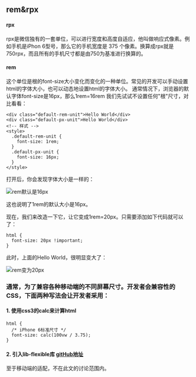 ## rem&rpx

#### rpx
rpx是微信独有的一套单位，可以进行宽度和高度自适应，他叫做响应式像素。例如手机是iPhon 6型号，那么它的手机宽度是 375 个像素。换算成rpx就是750rpx，而且所有的手机尺寸都是由750为基准进行换算的。

#### rem
这个单位是根的font-size大小变化而变化的一种单位。常见的开发可以手动设置html的字体大小，也可以动态地设置html的字体大小。
通常情况下，浏览器的默认字体font-size是16px，那么1rem=16rem
我们先试试不设置任何"根"尺寸，对比看看：
```
<div class="default-rem-unit">Hello World</div>
<div class="default-px-unit">Hello World</div>
<!-- 样式 -->
<style>
  .default-rem-unit {
    font-size: 1rem;
  }
  .default-px-unit {
    font-size: 16px;
  }
</style>
```
打开后，你会发现字体大小是一样的：

<img :src="$withBase('/rem-16')" alt="rem默认是16px">

这也说明了1rem的默认大小是16px。

现在，我们来改造一下它，让它变成1rem=20px。只需要添加如下代码就可以了：
```
html {
  font-size: 20px !important;
}
```
此时，上面的Hello World，很明显变大了：

<img :src="$withBase('/rem-20')" alt="rem变为20px">

### 通常，为了兼容各种移动端的不同屏幕尺寸。开发者会兼容性的CSS，下面两种写法会让开发者采用：

#### 1. 使用css3的calc来计算html
```
html {
  /* iPhone 6标准尺寸 */
  font-size: calc(100vw / 3.75);
}
```
#### 2. 引入lib-flexible库 [gitHub地址](https://github.com/amfe/lib-flexible)
至于移动端的适配，不在此文的讨论范围内。